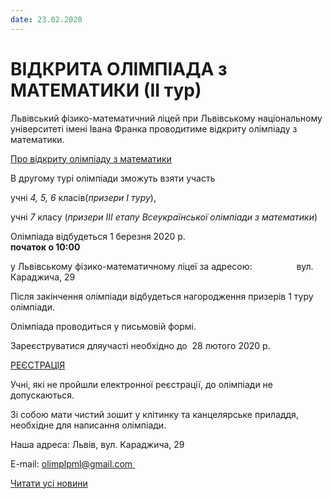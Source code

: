 ```yaml
---
date: 23.02.2020
---
```

# ВІДКРИТА ОЛІМПІАДА з МАТЕМАТИКИ (ІІ тур)

Львівський фізико-математичний ліцей при Львівському національному університеті імені Івана Франка проводитиме відкриту олімпіаду з математики.

[Про відкриту олімпіаду з математики](/files/blog/відкрита-олімпіада-з-математики-іі-тур/про-відкриту-олімпіаду-з-математики.doc)

В другому турі олімпіади зможуть взяти участь

учні *4, 5, 6* класів(*призери I туру*),

учні *7* класу (*призери III етапу Всеукраїнської олімпіади з математики*)

Олімпіада відбудеться 1 березня 2020 р.                                           **початок о 10:00**

у Львівському фізико-математичному ліцеї за адресою:                  вул. Караджича, 29

Після закінчення олімпіади відбудеться нагородження призерів 1 туру олімпіади.

Олімпіада проводиться у письмовій формі.

Зареєструватися дляучасті необхідно до  28 лютого 2020 р.

[РЕЄСТРАЦІЯ](https://docs.google.com/forms/d/1d3C6_14thWWTLLHRlYbFt3gGEslpDNTha4GCAvaFk0c/edit)

Учні, які не пройшли електронної реєстрації, до олімпіади не допускаються.

Зі собою мати чистий зошит у клітинку та канцелярське приладдя, необхідне для написання олімпіади.

Наша адреса: Львів, вул. Караджича, 29

E-mail: [olimplpml@gmail.com ](mailto:olimplpml@gmail.com)

[Читати усі новини](/news)
